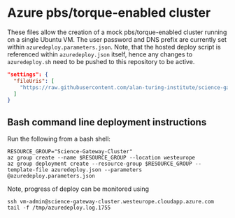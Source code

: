 # Azure pbs/torque-enabled cluster

These files allow the creation of a mock pbs/torque-enabled cluster running on a single Ubuntu VM. The user password and DNS prefix are currently set within `azuredeploy.parameters.json`. Note, that the hosted deploy script is referenced within `azuredeploy.json` itself, hence any changes to `azuredeploy.sh` need to be pushed to this repository to be active.

```json
"settings": {
  "fileUris": [
    "https://raw.githubusercontent.com/alan-turing-institute/science-gateway-cluster/master/blue/vm/azuredeploy.sh"
  ]
}
```

## Bash command line deployment instructions

Run the following from a bash shell:

```shell
RESOURCE_GROUP="Science-Gateway-Cluster"
az group create --name $RESOURCE_GROUP --location westeurope
az group deployment create --resource-group $RESOURCE_GROUP --template-file azuredeploy.json --parameters @azuredeploy.parameters.json
```

Note, progress of deploy can be monitored using

```shell
ssh vm-admin@science-gateway-cluster.westeurope.cloudapp.azure.com
tail -f /tmp/azuredeploy.log.1755
```

